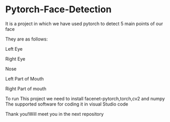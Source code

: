 # Pytorch-Face-Detection

It is a project in which we have used pytorch to detect 5 main points of our face

They are as follows:

Left Eye

Right Eye

Nose

Left Part of Mouth

Right Part of mouth


To run This project we need to install facenet-pytorch,torch,cv2 and numpy The supported software for coding it in visual Studio code

Thank you!Will meet you in the next repository
